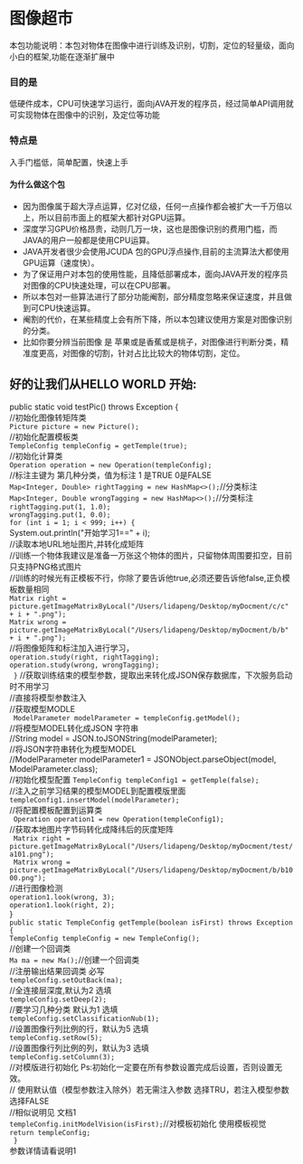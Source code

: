# 图像超市
本包功能说明：本包对物体在图像中进行训练及识别，切割，定位的轻量级，面向小白的框架,功能在逐渐扩展中
### 目的是
低硬件成本，CPU可快速学习运行，面向jAVA开发的程序员，经过简单API调用就可实现物体在图像中的识别，及定位等功能
### 特点是
入手门槛低，简单配置，快速上手
#### 为什么做这个包
* 因为图像属于超大浮点运算，亿对亿级，任何一点操作都会被扩大一千万倍以上，所以目前市面上的框架大都针对GPU运算。</br>
* 深度学习GPU价格昂贵，动则几万一块，这也是图像识别的费用门槛，而JAVA的用户一般都是使用CPU运算。</br>
* JAVA开发者很少会使用JCUDA 包的GPU浮点操作,目前的主流算法大都使用GPU运算（速度快）。</br>
* 为了保证用户对本包的使用性能，且降低部署成本，面向JAVA开发的程序员对图像的CPU快速处理，可以在CPU部署。</br>
* 所以本包对一些算法进行了部分功能阉割，部分精度忽略来保证速度，并且做到可CPU快速运算。</br>
* 阉割的代价，在某些精度上会有所下降，所以本包建议使用方案是对图像识别的分类。</br>
* 比如你要分辨当前图像 是 苹果或是香蕉或是桃子，对图像进行判断分类，精准度更高，对图像的切割，针对占比比较大的物体切割，定位。</br>
## 好的让我们从HELLO WORLD 开始:
public static void testPic() throws Exception {</br>
        //初始化图像转矩阵类</br>
       `Picture picture = new Picture();`</br>
        //初始化配置模板类</br>
        `TempleConfig templeConfig = getTemple(true);`</br>
        //初始化计算类</br>
        `Operation operation = new Operation(templeConfig);`</br>
        //标注主键为 第几种分类，值为标注 1 是TRUE 0是FALSE</br>
        `Map<Integer, Double> rightTagging = new HashMap<>();`//分类标注</br>
       `Map<Integer, Double wrongTagging = new HashMap<>();`//分类标注</br>
        `rightTagging.put(1, 1.0);`</br>
        `wrongTagging.put(1, 0.0);`</br>
        `for (int i = 1; i < 999; i++) {`</br>
            System.out.println("开始学习1==" + i);</br>
            //读取本地URL地址图片,并转化成矩阵</br>
            //训练一个物体我建议是准备一万张这个物体的图片，只留物体周围要扣空，目前只支持PNG格式图片</br>
            //训练的时候光有正模板不行，你除了要告诉他true,必须还要告诉他false,正负模板数量相同</br>
            `Matrix right = picture.getImageMatrixByLocal("/Users/lidapeng/Desktop/myDocment/c/c" + i + ".png");`</br>
            `Matrix wrong = picture.getImageMatrixByLocal("/Users/lidapeng/Desktop/myDocment/b/b" + i + ".png");`</br>
            //将图像矩阵和标注加入进行学习，</br>
           `operation.study(right, rightTagging);`</br>
            `operation.study(wrong, wrongTagging);`</br>
       ` }`
        //获取训练结束的模型参数，提取出来转化成JSON保存数据库，下次服务启动时不用学习</br>
        //直接将模型参数注入</br>
        //获取模型MODLE</br>
       ` ModelParameter modelParameter = templeConfig.getModel();`</br>
        //将模型MODEL转化成JSON 字符串</br>
        //String model = JSON.toJSONString(modelParameter);</br>
        //将JSON字符串转化为模型MODEL</br>
        //ModelParameter modelParameter1 = JSONObject.parseObject(model, ModelParameter.class);</br>
        //初始化模型配置
        `TempleConfig templeConfig1 = getTemple(false);`</br>
        //注入之前学习结果的模型MODEL到配置模版里面</br>
        `templeConfig1.insertModel(modelParameter);`</br>
        //将配置模板配置到运算类</br>
       ` Operation operation1 = new Operation(templeConfig1);`</br>
        //获取本地图片字节码转化成降纬后的灰度矩阵</br>
       ` Matrix right = picture.getImageMatrixByLocal("/Users/lidapeng/Desktop/myDocment/test/a101.png");`</br>
       ` Matrix wrong = picture.getImageMatrixByLocal("/Users/lidapeng/Desktop/myDocment/b/b1000.png");`</br>
        //进行图像检测</br>
        `operation1.look(wrong, 3);`</br>
        `operation1.look(right, 2);`</br>
    }</br>
    `public static TempleConfig getTemple(boolean isFirst) throws Exception {`</br>
        `TempleConfig templeConfig = new TempleConfig();`</br>
        //创建一个回调类</br>
        `Ma ma = new Ma();`//创建一个回调类</br>
        //注册输出结果回调类 必写</br>
        `templeConfig.setOutBack(ma);`</br>
        //全连接层深度,默认为2 选填</br>
        `templeConfig.setDeep(2);`</br>
        //要学习几种分类 默认为1 选填</br>
        `templeConfig.setClassificationNub(1);`</br>
        //设置图像行列比例的行，默认为5 选填</br>
        `templeConfig.setRow(5);`</br>
        //设置图像行列比例的列，默认为3 选填</br>
        `templeConfig.setColumn(3);`</br>
        //对模版进行初始化 Ps:初始化一定要在所有参数设置完成后设置，否则设置无效。</br>
        // 使用默认值（模型参数注入除外）若无需注入参数 选择TRU，若注入模型参数选择FALSE</br>
        //相似说明见 文档1</br>
        `templeConfig.initModelVision(isFirst);`//对模板初始化 使用模板视觉</br>
        `return templeConfig;`</br>
   ` }`</br>
    参数详情请看说明1
